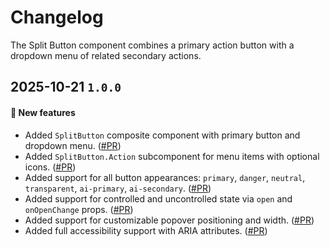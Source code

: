 # Changelog

The Split Button component combines a primary action button with a dropdown menu of related secondary actions.

## 2025-10-21 `1.0.0`

#### 🎉 New features

- Added `SplitButton` composite component with primary button and dropdown menu. ([#PR](https://github.com/TiendaNube/nimbus-design-system/pull/PR))
- Added `SplitButton.Action` subcomponent for menu items with optional icons. ([#PR](https://github.com/TiendaNube/nimbus-design-system/pull/PR))
- Added support for all button appearances: `primary`, `danger`, `neutral`, `transparent`, `ai-primary`, `ai-secondary`. ([#PR](https://github.com/TiendaNube/nimbus-design-system/pull/PR))
- Added support for controlled and uncontrolled state via `open` and `onOpenChange` props. ([#PR](https://github.com/TiendaNube/nimbus-design-system/pull/PR))
- Added support for customizable popover positioning and width. ([#PR](https://github.com/TiendaNube/nimbus-design-system/pull/PR))
- Added full accessibility support with ARIA attributes. ([#PR](https://github.com/TiendaNube/nimbus-design-system/pull/PR))
